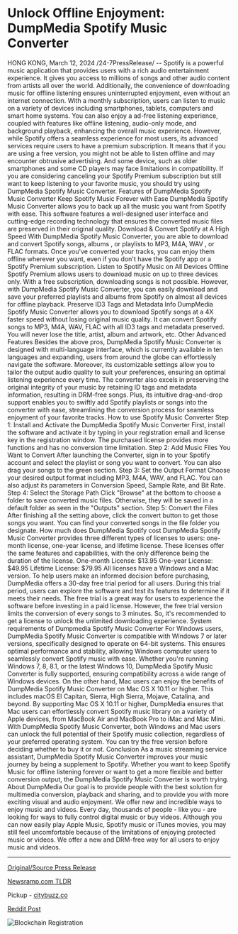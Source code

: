 # Unlock Offline Enjoyment: DumpMedia Spotify Music Converter

HONG KONG, March 12, 2024 /24-7PressRelease/ -- Spotify is a powerful music application that provides users with a rich audio entertainment experience. It gives you access to millions of songs and other audio content from artists all over the world. Additionally, the convenience of downloading music for offline listening ensures uninterrupted enjoyment, even without an internet connection.   With a monthly subscription, users can listen to music on a variety of devices including smartphones, tablets, computers and smart home systems. You can also enjoy a ad-free listening experience, coupled with features like offline listening, audio-only mode, and background playback, enhancing the overall music experience.  However, while Spotify offers a seamless experience for most users, its advanced services require users to have a premium subscription. It means that if you are using a free version, you might not be able to listen offline and may encounter obtrusive advertising. And some device, such as older smartphones and some CD players may face limitations in compatibility. If you are considering canceling your Spotify Premium subscription but still want to keep listening to your favorite music, you should try using DumpMedia Spotify Music Converter.   Features of DumpMedia Spotify Music Converter Keep Spotify Music Forever with Ease DumpMedia Spotify Music Converter allows you to back up all the music you want from Spotify with ease. This software features a well-designed user interface and cutting-edge recording technology that ensures the converted music files are preserved in their original quality.  Download & Convert Spotify at A High Speed With DumpMedia Spotify Music Converter, you are able to download and convert Spotify songs, albums , or playlists to MP3, M4A, WAV , or FLAC formats. Once you've converted your tracks, you can enjoy them offline wherever you want, even if you don't have the Spotify app or a Spotify Premium subscription. Listen to Spotify Music on All Devices Offline Spotify Premium allows users to download music on up to three devices only. With a free subscription, downloading songs is not possible. However, with DumpMedia Spotify Music Converter, you can easily download and save your preferred playlists and albums from Spotify on almost all devices for offline playback. Preserve ID3 Tags and Metadata Info DumpMedia Spotify Music Converter allows you to download Spotify songs at a 4X faster speed without losing original music quality. It can convert Spotify songs to MP3, M4A, WAV, FLAC with all ID3 tags and metadata preserved. You will never lose the title, artist, album and artwork, etc. Other Advanced Features Besides the above pros, DumpMedia Spotify Music Converter is designed with multi-language interface, which is currently available in ten languages and expanding, users from around the globe can effortlessly navigate the software. Moreover, its customizable settings allow you to tailor the output audio quality to suit your preferences, ensuring an optimal listening experience every time.   The converter also excels in preserving the original integrity of your music by retaining ID tags and metadata information, resulting in DRM-free songs. Plus, its intuitive drag-and-drop support enables you to swiftly add Spotify playlists or songs into the converter with ease, streamlining the conversion process for seamless enjoyment of your favorite tracks.   How to use Spotify Music Converter Step 1: Install and Activate the DumpMedia Spotify Music Converter First, install the software and activate it by typing in your registration email and license key in the registration window. The purchased license provides more functions and has no conversion time limitation. Step 2: Add Music Files You Want to Convert After launching the Converter, sign in to your Spotify account and select the playlist or song you want to convert. You can also drag your songs to the green section. Step 3: Set the Output Format Choose your desired output format including MP3, M4A, WAV, and FLAC. You can also adjust its parameters in Conversion Speed, Sample Rate, and Bit Rate. Step 4: Select the Storage Path  Click "Browse" at the bottom to choose a folder to save converted music files. Otherwise, they will be saved in a default folder as seen in the "Outputs" section. Step 5: Convert the Files After finishing all the setting above, click the convert button to get those songs you want. You can find your converted songs in the file folder you designate.  How much does DumpMedia Spotify cost DumpMedia Spotify Music Converter provides three different types of licenses to users: one-month license, one-year license, and lifetime license. These licenses offer the same features and capabilities, with the only difference being the duration of the license. One-month License: $13.95 One-year License: $49.95 Lifetime License: $79.95  All licenses have a Windows and a Mac version. To help users make an informed decision before purchasing, DumpMedia offers a 30-day free trial period for all users. During this trial period, users can explore the software and test its features to determine if it meets their needs. The free trial is a great way for users to experience the software before investing in a paid license.  However, the free trial version limits the conversion of every songs to 3 minutes. So, it's recommended to get a license to unlock the unlimited downloading experience.  System requirements of Dumpmedia Spotify Music Converter For Windows users, DumpMedia Spotify Music Converter is compatible with Windows 7 or later versions, specifically designed to operate on 64-bit systems. This ensures optimal performance and stability, allowing Windows computer users to seamlessly convert Spotify music with ease. Whether you're running Windows 7, 8, 8.1, or the latest Windows 10, DumpMedia Spotify Music Converter is fully supported, ensuring compatibility across a wide range of Windows devices.  On the other hand, Mac users can enjoy the benefits of DumpMedia Spotify Music Converter on Mac OS X 10.11 or higher. This includes macOS El Capitan, Sierra, High Sierra, Mojave, Catalina, and beyond. By supporting Mac OS X 10.11 or higher, DumpMedia ensures that Mac users can effortlessly convert Spotify music library on a variety of Apple devices, from MacBook Air and MacBook Pro to iMac and Mac Mini.  With DumpMedia Spotify Music Converter, both Windows and Mac users can unlock the full potential of their Spotify music collection, regardless of your preferred operating system. You can try the free version before deciding whether to buy it or not.  Conclusion As a music streaming service assistant, DumpMedia Spotify Music Converter improves your music journey by being a supplement to Spotify. Whether you want to keep Spotify Music for offline listening forever or want to get a more flexible and better conversion output, the DumpMedia Spotify Music Converter is worth trying.  About DumpMedia Our goal is to provide people with the best solution for multimedia conversion, playback and sharing, and to provide you with more exciting visual and audio enjoyment.  We offer new and incredible ways to enjoy music and videos. Every day, thousands of people - like you - are looking for ways to fully control digital music or buy videos. Although you can now easily play Apple Music, Spotify music or iTunes movies, you may still feel uncomfortable because of the limitations of enjoying protected music or videos. We offer a new and DRM-free way for all users to enjoy music and videos. 

---

[Original/Source Press Release](https://www.24-7pressrelease.com/press-release/509165/unlock-offline-enjoyment-dumpmedia-spotify-music-converter)
                    

[Newsramp.com TLDR](https://newsramp.com/curated-news/enhance-your-spotify-experience-with-dumpmedia-spotify-music-converter/406eaae5d4c95fd9d21457d5c72c6b26) 


Pickup - [citybuzz.co](https://citybuzz.co/2024/03/12/unlock-offline-spotify-enjoyment-with-dumpmedia-music-converter)
 



[Reddit Post](https://www.reddit.com/r/GamingNewsRamp/comments/1bcr6dy/enhance_your_spotify_experience_with_dumpmedia/) 



![Blockchain Registration](https://cdn.newsramp.app/24-7PressRelease/qrcode/243/12/lendvX8q.webp)